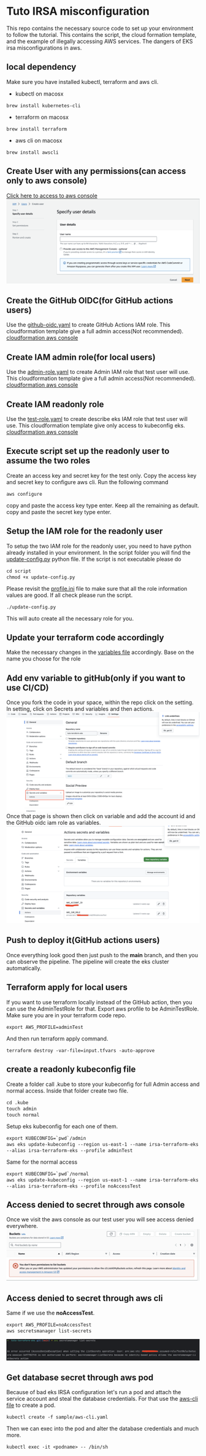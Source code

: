 # Tuto IRSA misconfiguration
This repo contains the necessary source code to set up your environment to follow the tutorial.
This contains the script, the cloud formation template, and the example of illegally accessing AWS services. The dangers of EKS irsa misconfigurations in aws.
## local dependency
Make sure you have installed kubectl, terraform and aws cli.
* kubectl on macosx
```shell
brew install kubernetes-cli
```
* terraform on macosx
```shell
brew install terraform
```

* aws cli on macosx
```shell
brew install awscli
```
## Create User with any permissions(can access only to aws console)
[Click here to access to aws console](https://us-east-1.console.aws.amazon.com/iamv2/home?region=us-east-1#/users)
![create aws user](images/aws-user.png)
## Create the GitHub OIDC(for GitHub actions users)
Use the [github-oidc.yaml](templates/github-oidc.yaml) to create GitHub Actions IAM role. This cloudformation template give a full admin access(Not recommended).
[cloudformation aws console](https://us-east-1.console.aws.amazon.com/cloudformation/home?region=us-east-1)
## Create IAM admin role(for local users)
Use the [admin-role.yaml](templates/admin-role.yaml) to create Admin IAM role that test user will use. This cloudformation template give a full admin access(Not recommended).
[cloudformation aws console](https://us-east-1.console.aws.amazon.com/cloudformation/home?region=us-east-1)
## Create IAM readonly role
Use the [test-role.yaml](templates/test-role.yaml) to create describe eks IAM role that test user will use. This cloudformation template give only access to kubeconfig eks.
[cloudformation aws console](https://us-east-1.console.aws.amazon.com/cloudformation/home?region=us-east-1)
## Execute script set up the readonly user to assume the two roles
Create an access key and secret key for the test only. Copy the access key and secret key to configure aws cli.
Run the following command
```shell
aws configure
```
copy and paste the access key type enter. Keep all the remaining as default.
copy and paste the secret key type enter.
## Setup the IAM role for the readonly user
To setup the two IAM role for the readonly user, you need to have python already installed in your environment.
In the script folder you will find the [update-config.py](script/update-config.py) python file.
If the script is not executable please do
```shell
cd script
chmod +x update-config.py
```
Please revisit the [profile.ini](script/profile.ini) file to make sure that all the role information values are good.
If all check please run the script.
```shell
./update-config.py
```
This will auto create all the necessary role for you.
## Update your terraform code accordingly
Make the necessary changes in the [variables file](variables.tf) accordingly. Base on the name you choose for the role 
## Add env variable to gitHub(only if you want to use CI/CD)
Once you fork the code in your space, within the repo click on the setting.
In setting, click on Secrets and variables and then actions.
![github secret](images/github-setting.png)
Once that page is shown then click on variable and add the account id and the GitHub oidc iam role as variables.
![github variable](images/github-variable.png)
## Push to deploy it(GitHub actions users)
Once everything look good then just push to the **main** branch, and then you can observe the pipeline.
The pipeline will create the eks cluster automatically.
## Terraform apply for local users
If you want to use terraform locally instead of the GitHub action, then you can use the AdminTestRole for that.
Export aws profile to be AdminTestRole. Make sure you are in your terraform code repo.
```shell
export AWS_PROFILE=adminTest
```
And then run terraform apply command.
```shell
terraform destroy -var-file=input.tfvars -auto-approve 
```
## create a readonly kubeconfig file
Create a folder call .kube to store your kubeconfig for full Admin access and normal access.
Inside that folder create two file.
```shell
cd .kube
touch admin
touch normal
```
Setup eks kubeconfig for each one of them.
```shell
export KUBECONFIG=`pwd`/admin
aws eks update-kubeconfig --region us-east-1 --name irsa-terraform-eks --alias irsa-terraform-eks --profile adminTest
```
Same for the normal access
```shell
export KUBECONFIG=`pwd`/normal
aws eks update-kubeconfig --region us-east-1 --name irsa-terraform-eks --alias irsa-terraform-eks --profile noAccessTest
```
## Access denied to secret through aws console
Once we visit the aws console as our test user you will see access denied everywhere.
![access denied](images/access-denied.png)
## Access denied to secret through aws cli
Same if we use the **noAccessTest**.
```shell
export AWS_PROFILE=noAccessTest
aws secretsmanager list-secrets
```
![secret denied](images/secret-denied.png)
## Get database secret through aws pod
Because of bad eks IRSA configuration let's run a pod and attach the service account and steal the database credentials.
For that use the [aws-cli file](sample/aws-cli.yaml) to create a pod.
```shell
kubectl create -f sample/aws-cli.yaml
```
Then we can exec into the pod and alter the database credentials and much more.
```shell
kubectl exec -it <podname> -- /bin/sh
```

